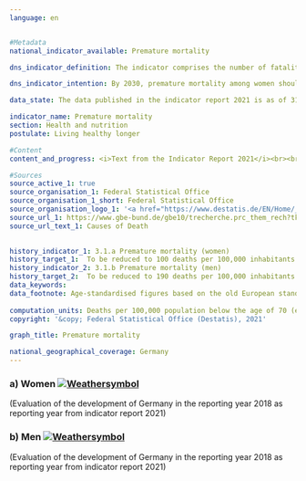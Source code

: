 ```yaml
---
language: en    


#Metadata    
national_indicator_available: Premature mortality    

dns_indicator_definition: The indicator comprises the number of fatalities among females (3.1.a) and males (3.1.b) in the population below 70 years of age per 100,000 of the old European standard population aged under 70 (excluding those less than one year old).    

dns_indicator_intention: By 2030, premature mortality among women should not exceed 100, and for men it should not exceed 190 fatalities per 100,000 inhabitants.    

data_state: The data published in the indicator report 2021 is as of 31.12.2020. The data shown on the DNS-Online-Platform is updated regularly, so that more current data may be available online than published in the indicator report 2021.    

indicator_name: Premature mortality    
section: Health and nutrition    
postulate: Living healthy longer    

#Content    
content_and_progress: <i>Text from the Indicator Report 2021</i><br><br>The data sources are the cause of death statistics and the population statistics of the Federal Statistical Office. For the cause of death statistics, all official death certificates are recorded and evaluated. The population statistics shows the current population data based on the results of the most recent census. The data relate to the old European standard population. A standard population is a modelled population that makes it possible to compare change rates over time. The cohort under one year of age, and hence infant mortality, is disregarded. The indicator is also part of the health reporting conducted by the Federal Government.<br><br>Premature mortality decreased steadily between 1991 and 2018 for both women (-36%) and men (-43%). The larger decline among men has also reduced the gender-specific difference in premature mortality. In 2018, for example, 151 women and 279 men per 100,000 inhabitants died before the age of 70. If the trend of past years remains unchanged, however, the gender-specific targets for 2030 will be missed.<br><br>Reflecting the steady decrease in premature mortality, life expectancy in Germany has continued to follow an upward curve. Todays 70-year-old women can, statistically, expect to live another 17.0 years and 60-year-old men another 14.3.<br><br>In the period from 2016 to 2018, the average life expectancy for newborn girls was 83.3 years and for boys 78.5 years, which was 4.3 years more for girls and 6.0 years more for boys girls than in the years 1991 to 1993. Differences in life expectancy between the old Länder and the new Länder (each excluding Berlin) are to be seen only among newborn boys. This difference amounts to 1.4 years.<br><br>The main cause of premature mortality in 2018 was malignant tumours, accounting for 37.0% of premature deaths, followed by cardiovascular diseases at 20.1%. At 8.9%, fatalities due to external causes, such as accidents, poisoning and suicide, were also a significant factor. Diseases of the digestive and respiratory systems contributed with figures of 7.0% and 5.9% respectively. Since 1991, the share of malignant tumours and diseases of the respiratory system among all causes of death have increased by 11.2% and 47.1% respectively. In contrast, there have been decreases in the shares of cardiovascular diseases (-35.4%), external causes (-19.0%) and diseases of the digestive system (-8.3%).<br><br>Besides factors such as health related behaviour (see, for instance, indicators 3.1.c and 3.1.d on adolescent and adult smoking rates or [3.1.e](https://sustainabledevelopment-deutschland.github.io/en/3-1-e/) and [3.1.f](https://sustainabledevelopment-deutschland.github.io/en/3-1-f/) on child/adolescent and adult obesity rates), medical care also has a important influence on mortality rates. Health expenditure rose to EUR 391 billion in 2018. This was EUR 15 billion or 4.0% higher than in 2017. This expenditure corresponds to 11.7% of Germany’s gross domestic product. It is equivalent to an annual amount of EUR 4,712 per head of population, compared with EUR 4,545 in 2017.    

#Sources    
source_active_1: true
source_organisation_1: Federal Statistical Office
source_organisation_1_short: Federal Statistical Office
source_organisation_logo_1: '<a href="https://www.destatis.de/EN/Home/_node.html"><img src="https://g205sdgs.github.io/sdg-indicators/public/LogosEn/destatis.png" alt=" Federal Statistical Office" title="Click here to visit the homepage of the organization" style="border: transparent"/></a>'
source_url_1: https://www.gbe-bund.de/gbe10/trecherche.prc_them_rech?tk=3600&tk2=3800&p_uid=gast&p_aid=29536649&p_sprache=E&cnt_ut=7&ut=3900                        
source_url_text_1: Causes of Death                         
    

history_indicator_1: 3.1.a Premature mortality (women)                    
history_target_1:  To be reduced to 100 deaths per 100,000 inhabitants (women) by 2030
history_indicator_2: 3.1.b Premature mortality (men)                    
history_target_2:  To be reduced to 190 deaths per 100,000 inhabitants (men) by 2030    
data_keywords:    
data_footnote: Age-standardised figures based on the old European standard population.    
    
computation_units: Deaths per 100,000 population below the age of 70 (excluding those less than one year old)    
copyright: '&copy; Federal Statistical Office (Destatis), 2021'    

graph_title: Premature mortality    

national_geographical_coverage: Germany    
---    
```

<div>
  <div class="my-header">
    <h3>a) Women
      <a href="https://sustainabledevelopment-deutschland.github.io/en/status/"><img src="https://g205sdgs.github.io/sdg-indicators/public/Wettersymbole/Wolke.png" title="The indicator is moving in the right direction but if the trend continues, the target value will be missed by more than 20&nbsp;% in the target year" alt="Weathersymbol" />
      </a>
    </h3>
  </div>
  <div class="my-header-note">
    <span> (Evaluation of the development of Germany in the reporting year 2018 as reporting year from indicator report 2021)</span>
  </div>
</div>
<div>
  <div class="my-header">
    <h3>b) Men
      <a href="https://sustainabledevelopment-deutschland.github.io/en/status/"><img src="https://g205sdgs.github.io/sdg-indicators/public/Wettersymbole/Wolke.png" title="The indicator is moving in the right direction but if the trend continues, the target value will be missed by more than 20&nbsp;% in the target year" alt="Weathersymbol" />
      </a>
    </h3>
  </div>
  <div class="my-header-note">
    <span> (Evaluation of the development of Germany in the reporting year 2018 as reporting year from indicator report 2021)</span>
  </div>
</div>